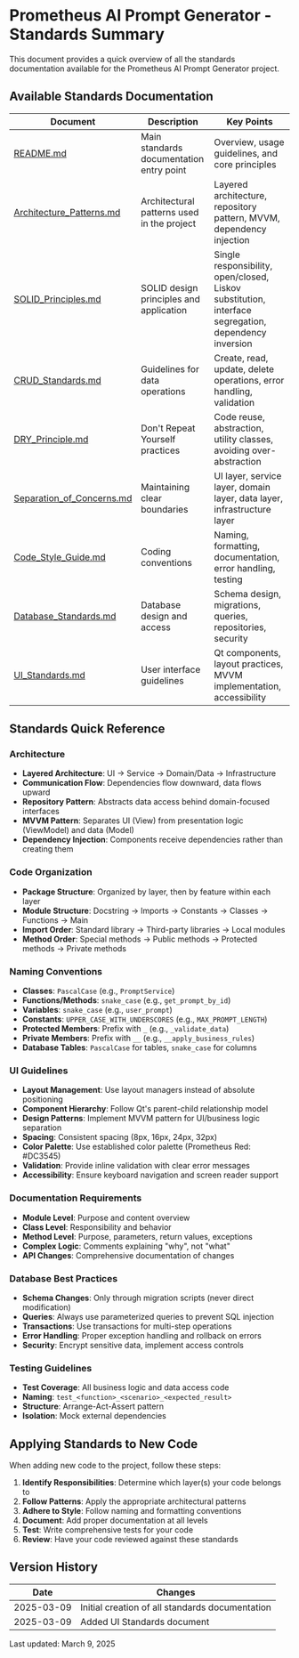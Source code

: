 # Prometheus AI Prompt Generator - Standards Summary

This document provides a quick overview of all the standards documentation available for the Prometheus AI Prompt Generator project.

## Available Standards Documentation

| Document | Description | Key Points |
|----------|-------------|------------|
| [README.md](./README.md) | Main standards documentation entry point | Overview, usage guidelines, and core principles |
| [Architecture_Patterns.md](./Architecture_Patterns.md) | Architectural patterns used in the project | Layered architecture, repository pattern, MVVM, dependency injection |
| [SOLID_Principles.md](./SOLID_Principles.md) | SOLID design principles and application | Single responsibility, open/closed, Liskov substitution, interface segregation, dependency inversion |
| [CRUD_Standards.md](./CRUD_Standards.md) | Guidelines for data operations | Create, read, update, delete operations, error handling, validation |
| [DRY_Principle.md](./DRY_Principle.md) | Don't Repeat Yourself practices | Code reuse, abstraction, utility classes, avoiding over-abstraction |
| [Separation_of_Concerns.md](./Separation_of_Concerns.md) | Maintaining clear boundaries | UI layer, service layer, domain layer, data layer, infrastructure layer |
| [Code_Style_Guide.md](./Code_Style_Guide.md) | Coding conventions | Naming, formatting, documentation, error handling, testing |
| [Database_Standards.md](./Database_Standards.md) | Database design and access | Schema design, migrations, queries, repositories, security |
| [UI_Standards.md](./UI_Standards.md) | User interface guidelines | Qt components, layout practices, MVVM implementation, accessibility |

## Standards Quick Reference

### Architecture

- **Layered Architecture**: UI → Service → Domain/Data → Infrastructure
- **Communication Flow**: Dependencies flow downward, data flows upward
- **Repository Pattern**: Abstracts data access behind domain-focused interfaces
- **MVVM Pattern**: Separates UI (View) from presentation logic (ViewModel) and data (Model)
- **Dependency Injection**: Components receive dependencies rather than creating them

### Code Organization

- **Package Structure**: Organized by layer, then by feature within each layer
- **Module Structure**: Docstring → Imports → Constants → Classes → Functions → Main
- **Import Order**: Standard library → Third-party libraries → Local modules
- **Method Order**: Special methods → Public methods → Protected methods → Private methods

### Naming Conventions

- **Classes**: `PascalCase` (e.g., `PromptService`)
- **Functions/Methods**: `snake_case` (e.g., `get_prompt_by_id`)
- **Variables**: `snake_case` (e.g., `user_prompt`)
- **Constants**: `UPPER_CASE_WITH_UNDERSCORES` (e.g., `MAX_PROMPT_LENGTH`)
- **Protected Members**: Prefix with `_` (e.g., `_validate_data`)
- **Private Members**: Prefix with `__` (e.g., `__apply_business_rules`)
- **Database Tables**: `PascalCase` for tables, `snake_case` for columns

### UI Guidelines

- **Layout Management**: Use layout managers instead of absolute positioning
- **Component Hierarchy**: Follow Qt's parent-child relationship model
- **Design Patterns**: Implement MVVM pattern for UI/business logic separation
- **Spacing**: Consistent spacing (8px, 16px, 24px, 32px)
- **Color Palette**: Use established color palette (Prometheus Red: #DC3545)
- **Validation**: Provide inline validation with clear error messages
- **Accessibility**: Ensure keyboard navigation and screen reader support

### Documentation Requirements

- **Module Level**: Purpose and content overview
- **Class Level**: Responsibility and behavior
- **Method Level**: Purpose, parameters, return values, exceptions
- **Complex Logic**: Comments explaining "why", not "what"
- **API Changes**: Comprehensive documentation of changes

### Database Best Practices

- **Schema Changes**: Only through migration scripts (never direct modification)
- **Queries**: Always use parameterized queries to prevent SQL injection
- **Transactions**: Use transactions for multi-step operations
- **Error Handling**: Proper exception handling and rollback on errors
- **Security**: Encrypt sensitive data, implement access controls

### Testing Guidelines

- **Test Coverage**: All business logic and data access code
- **Naming**: `test_<function>_<scenario>_<expected_result>`
- **Structure**: Arrange-Act-Assert pattern
- **Isolation**: Mock external dependencies

## Applying Standards to New Code

When adding new code to the project, follow these steps:

1. **Identify Responsibilities**: Determine which layer(s) your code belongs to
2. **Follow Patterns**: Apply the appropriate architectural patterns
3. **Adhere to Style**: Follow naming and formatting conventions
4. **Document**: Add proper documentation at all levels
5. **Test**: Write comprehensive tests for your code
6. **Review**: Have your code reviewed against these standards

## Version History

| Date | Changes |
|------|---------|
| 2025-03-09 | Initial creation of all standards documentation |
| 2025-03-09 | Added UI Standards document |

Last updated: March 9, 2025 